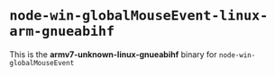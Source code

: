 # `node-win-globalMouseEvent-linux-arm-gnueabihf`

This is the **armv7-unknown-linux-gnueabihf** binary for `node-win-globalMouseEvent`
